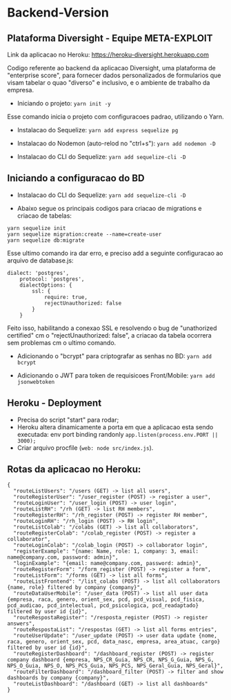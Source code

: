 # Backend-Version

## Plataforma Diversight - Equipe META-EXPLOIT

Link da aplicacao no Heroku: https://heroku-diversight.herokuapp.com

Codigo referente ao backend da aplicacao Diversight, uma plataforma de "enterprise score", para fornecer dados personalizados de formularios que visam tabelar o quao "diverso" e inclusivo, e o ambiente de trabalho da empresa.

- Iniciando o projeto: ```yarn init -y```

Esse comando inicia o projeto com configuracoes padrao, utilizando o Yarn.

- Instalacao do Sequelize: ```yarn add express sequelize pg```

- Instalacao do Nodemon (auto-relod no "ctrl+s"): ```yarn add nodemon -D```

- Instalacao do CLI do Sequelize: ```yarn add sequelize-cli -D```

## Iniciando a configuracao do BD

- Instalacao do CLI do Sequelize: ```yarn add sequelize-cli -D```

- Abaixo segue os principais codigos para criacao de migrations e criacao de tabelas:
``` 
yarn sequelize init
yarn sequelize migration:create --name=create-user
yarn sequelize db:migrate
```

Esse ultimo comando ira dar erro, e preciso add a seguinte configuracao ao arquivo de database.js:
```
dialect: 'postgres',
    protocol: 'postgres',
    dialectOptions: {
        ssl: {
            require: true,
            rejectUnauthorized: false
        }
    }
```

Feito isso, habilitando a conexao SSL e resolvendo o bug de "unathorized certified" cm o "rejectUnauthorized: false", a criacao da tabela ocorrera sem problemas cm o ultimo comando.

- Adicionando o "bcrypt" para criptografar as senhas no BD: ```yarn add bcrypt```

- Adicionando o JWT para token de requisicoes Front/Mobile: ```yarn add jsonwebtoken```

## Heroku - Deployment
- Precisa do script "start" para rodar;
- Heroku altera dinamicamente a porta em que a aplicacao esta sendo executada: env port binding randonly ```app.listen(process.env.PORT || 3000);```
- Criar arquivo procfile (```web: node src/index.js```).

## Rotas da aplicacao no Heroku:
```
{
  "routeListUsers": "/users (GET) -> list all users",
  "routeRegisterUser": "/user_register (POST) -> register a user",
  "routeLoginUser": "/user_login (POST) -> user login",
  "routeListRH": "/rh (GET) -> list RH members",
  "routeRegisterRH": "/rh_register (POST) -> register RH member",
  "routeLoginRH": "/rh_login (POST) -> RH login",
  "routeListColab": "/colabs (GET) -> list all collaborators",
  "routeRegisterColab": "/colab_register (POST) -> register a collaborator",
  "routeLoginColab": "/colab_login (POST) -> collaborator login",
  "registerExample": "{name: Name, role: 1, company: 3, email: name@company.com, password: admin}",
  "loginExample": "{email: name@company.com, password: admin}",
  "routeRegisterForm": "/form_register (POST) -> register a form",
  "routeListForm": "/forms (GET) -> list all forms",
  "routeListFrontend": "/list_colabs (POST) -> list all collaborators {name, role} filtered by company {company}",
  "routeDataUserMobile": "/user_data (POST) -> list all user data {empresa, raca, genero, orient_sex, pcd, pcd_visual, pcd_fisica, pcd_audicao, pcd_intelectual, pcd_psicologica, pcd_readaptado} filtered by user id {id}",
  "routeRespostaRegister": "/resposta_register (POST) -> register answers",
  "routeRespostaList": "/respostas (GET) -> list all forms entries",
  "routeUserUpdate": "/user_update (POST) -> user data update {nome, raca, genero, orient_sex, pcd, data_nasc, empresa, area_atuac, cargo} filtered by user id {id}",
  "routeRegisterDashboard": "/dashboard_register (POST) -> register company dashboard {empresa, NPS_CR_Guia, NPS_CR, NPS_G_Guia, NPS_G, NPS_O_Guia, NPS_O, NPS_PCS_Guia, NPS_PCS, NPS_Geral_Guia, NPS_Geral}",
  "routeFilterDashboard": "/dashboard_filter (POST) -> filter and show dashboards by company {company}",
  "routeListDashboard": "/dashboard (GET) -> list all dashboards"
}
```
